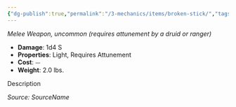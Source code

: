 ```yaml
---
{"dg-publish":true,"permalink":"/3-mechanics/items/broken-stick/","tags":["item"]}
---
```





*Melee Weapon, uncommon (requires attunement by a druid or ranger)*  

- **Damage**: 1d4 S
- **Properties**: Light, Requires Attunement
- **Cost**: ⏤
- **Weight**: 2.0 lbs.

Description

*Source: SourceName*